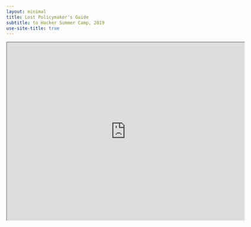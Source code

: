 ```yaml
---
layout: minimal
title: Lost Policymaker's Guide
subtitle: to Hacker Summer Camp, 2019
use-site-title: true
---
```


<iframe src="https://drive.google.com/file/d/13QjP6pjfdxlYrTQ7csr2w8DwGjWBeepX/preview" width="640" height="480"></iframe>
